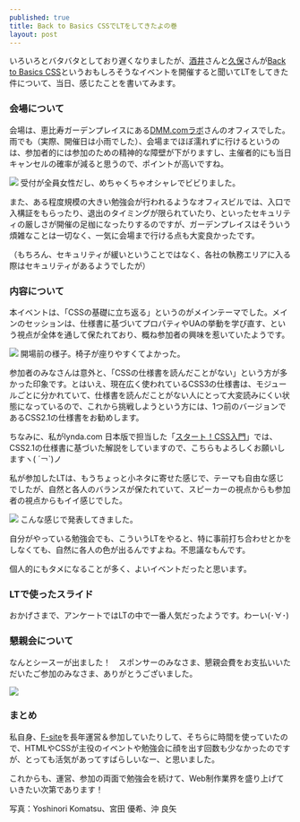 ```yaml
---
published: true
title: Back to Basics CSSでLTをしてきたよの巻
layout: post
---
```

いろいろとバタバタとしており遅くなりましたが、[酒井](http://webcre8.jp/)さんと[久保](http://kojika17.com/)さんが[Back to Basics CSS](http://peatix.com/event/105960)というおもしろそうなイベントを開催すると聞いてLTをしてきた件について、当日、感じたことを書いてみます。

### 会場について

会場は、恵比寿ガーデンプレイスにある[DMM.comラボ](http://labo.dmm.com/)さんのオフィスでした。雨でも（実際、開催日は小雨でした）、会場までほぼ濡れずに行けるというのは、参加者的には参加のための精神的な障壁が下がりますし、主催者的にも当日キャンセルの確率が減ると思うので、ポイントが高いですね。

![](/images/20150909.jpg)
受付が全員女性だし、めちゃくちゃオシャレでビビりました。

また、ある程度規模の大きい勉強会が行われるようなオフィスビルでは、入口で入構証をもらったり、退出のタイミングが限られていたり、といったセキュリティの厳しさが開催の足枷になったりするのですが、ガーデンプレイスはそういう煩雑なことは一切なく、一気に会場まで行ける点も大変良かったです。

（もちろん、セキュリティが緩いということではなく、各社の執務エリアに入る際はセキュリティがあるようでしたが）

### 内容について

本イベントは、「CSSの基礎に立ち返る」というのがメインテーマでした。メインのセッションは、仕様書に基づいてプロパティやUAの挙動を学び直す、という視点が全体を通して保たれており、概ね参加者の興味を惹いていたようです。

![](/images/20150909_b.jpg)
開場前の様子。椅子が座りやすくてよかった。

参加者のみなさんは意外と、「CSSの仕様書を読んだことがない」という方が多かった印象です。とはいえ、現在広く使われているCSS3の仕様書は、モジュールごとに分かれていて、仕様書を読んだことがない人にとって大変読みにくい状態になっているので、これから挑戦しようという方には、1つ前のバージョンであるCSS2.1の仕様書をお勧めします。

ちなみに、私がlynda.com 日本版で担当した「[スタート！CSS入門](https://www.lynda.jp/courses/css-essential-training)」では、CSS2.1の仕様書に基づいた解説をしていますので、こちらもよろしくお願いしますヽ( ´￢`)ノ

私が参加したLTは、もうちょっと小ネタに寄せた感じで、テーマも自由な感じでしたが、自然と各人のバランスが保たれていて、スピーカーの視点からも参加者の視点からもイイ感じでした。

![](/images/20150909_c.jpg)
こんな感じで発表してきました。

自分がやっている勉強会でも、こういうLTをやると、特に事前打ち合わせとかをしなくても、自然に各人の色が出るんですよね。不思議なもんです。

個人的にもタメになることが多く、よいイベントだったと思います。

### LTで使ったスライド

<script async class="speakerdeck-embed" data-id="cbd085e45e9a4491a93a6cac486d582e" data-ratio="1.44428772919605" src="//speakerdeck.com/assets/embed.js"></script>

おかげさまで、アンケートではLTの中で一番人気だったようです。わーい(･∀･)

### 懇親会について

なんとシースーが出ました！　スポンサーのみなさま、懇親会費をお支払いいただいたご参加のみなさま、ありがとうございました。

![](/images/20150909_d.jpg)

### まとめ

私自身、[F-site](http://f-site.org)を長年運営＆参加していたりして、そちらに時間を使っていたので、HTMLやCSSが主役のイベントや勉強会に顔を出す回数も少なかったのですが、とっても活気があってすばらしいなー、と思いました。

これからも、運営、参加の両面で勉強会を続けて、Web制作業界を盛り上げていきたい次第であります！

写真：Yoshinori Komatsu、宮田 優希、沖 良矢
